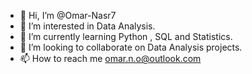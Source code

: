 - 👋 Hi, I’m @Omar-Nasr7
- 👀 I’m interested in Data Analysis.
- 🌱 I’m currently learning Python , SQL and Statistics.
- 💞️ I’m looking to collaborate on Data Analysis projects.
- 📫 How to reach me omar.n.o@outlook.com

<!---
Omar-Nasr7/Omar-Nasr7 is a ✨ special ✨ repository because its `README.md` (this file) appears on your GitHub profile.
You can click the Preview link to take a look at your changes.
--->
